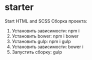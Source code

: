 # starter
Start HTML and SCSS
Сборка проекта:

1) Установить зависимости: npm i
2) Установить bower: npm i bower
3) Установить gulp: npm i gulp
4) Установить зависимости: bower i
5) Запустить сборку: gulp
